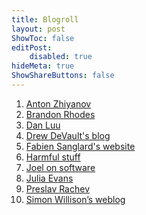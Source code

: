 ```yaml
---
title: Blogroll
layout: post
ShowToc: false
editPost:
    disabled: true
hideMeta: true
ShowShareButtons: false
---
```


1.  [Anton Zhiyanov]
2.  [Brandon Rhodes]
3.  [Dan Luu]
4.  [Drew DeVault's blog]
5.  [Fabien Sanglard's website]
6.  [Harmful stuff]
7.  [Joel on software]
8.  [Julia Evans]
9.  [Preslav Rachev]
10. [Simon Willison’s weblog]

<!-- Blogroll -->

[anton zhiyanov]: https://antonz.org/
[brandon rhodes]: https://rhodesmill.org/brandon/
[dan luu]: https://danluu.com/
[drew devault's blog]: https://drewdevault.com/
[fabien sanglard's website]: https://fabiensanglard.net/
[fasterthanlime (amos wenger)]: https://fasterthanli.me/
[harmful stuff]: https://harmful.cat-v.org/
[joel on software]: https://www.joelonsoftware.com/
[julia evans]: https://jvns.ca/
[preslav rachev]: https://preslav.me/
[simon willison’s weblog]: https://simonwillison.net/
